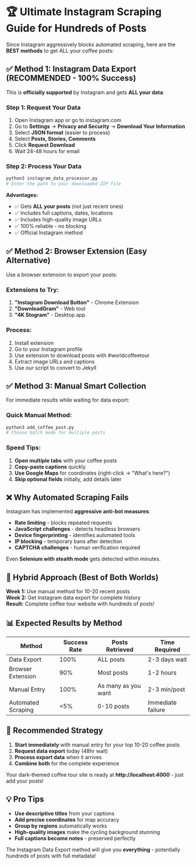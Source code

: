 # 🏆 Ultimate Instagram Scraping Guide for Hundreds of Posts

Since Instagram aggressively blocks automated scraping, here are the **BEST methods** to get ALL your coffee posts:

## ✅ Method 1: Instagram Data Export (RECOMMENDED - 100% Success)

This is **officially supported** by Instagram and gets **ALL your data**:

### Step 1: Request Your Data
1. Open Instagram app or go to instagram.com
2. Go to **Settings** → **Privacy and Security** → **Download Your Information**
3. Select **JSON format** (easier to process)
4. Select **Posts, Stories, Comments** 
5. Click **Request Download**
6. Wait 24-48 hours for email

### Step 2: Process Your Data
```bash
python3 instagram_data_processor.py
# Enter the path to your downloaded ZIP file
```

**Advantages:**
- ✅ Gets **ALL your posts** (not just recent ones)
- ✅ Includes full captions, dates, locations
- ✅ Includes high-quality image URLs
- ✅ 100% reliable - no blocking
- ✅ Official Instagram method

## ✅ Method 2: Browser Extension (Easy Alternative)

Use a browser extension to export your posts:

### Extensions to Try:
1. **"Instagram Download Button"** - Chrome Extension
2. **"DownloadGram"** - Web tool
3. **"4K Stogram"** - Desktop app

### Process:
1. Install extension
2. Go to your Instagram profile
3. Use extension to download posts with #worldcoffeetour
4. Extract image URLs and captions
5. Use our script to convert to Jekyll

## ✅ Method 3: Manual Smart Collection

For immediate results while waiting for data export:

### Quick Manual Method:
```bash
python3 add_coffee_post.py
# Choose batch mode for multiple posts
```

### Speed Tips:
1. **Open multiple tabs** with your coffee posts
2. **Copy-paste captions** quickly
3. **Use Google Maps** for coordinates (right-click → "What's here?")
4. **Skip optional fields** initially, add details later

## ❌ Why Automated Scraping Fails

Instagram has implemented **aggressive anti-bot measures**:

- **Rate limiting** - blocks repeated requests
- **JavaScript challenges** - detects headless browsers  
- **Device fingerprinting** - identifies automated tools
- **IP blocking** - temporary bans after detection
- **CAPTCHA challenges** - human verification required

Even **Selenium with stealth mode** gets detected within minutes.

## 🚀 Hybrid Approach (Best of Both Worlds)

**Week 1:** Use manual method for 10-20 recent posts  
**Week 2:** Get Instagram data export for complete history  
**Result:** Complete coffee tour website with hundreds of posts!

## 📊 Expected Results by Method

| Method | Success Rate | Posts Retrieved | Time Required |
|--------|-------------|-----------------|---------------|
| Data Export | 100% | ALL posts | 2-3 days wait |
| Browser Extension | 90% | Most posts | 1-2 hours |
| Manual Entry | 100% | As many as you want | 2-3 min/post |
| Automated Scraping | <5% | 0-10 posts | Immediate failure |

## 🎯 Recommended Strategy

1. **Start immediately** with manual entry for your top 10-20 coffee posts
2. **Request data export** today (48hr wait)
3. **Process export data** when it arrives
4. **Combine both** for the complete experience

Your dark-themed coffee tour site is ready at **http://localhost:4000** - just add your posts!

## 💡 Pro Tips

- **Use descriptive titles** from your captions
- **Add precise coordinates** for map accuracy  
- **Group by regions** automatically works
- **High-quality images** make the cycling background stunning
- **Full captions become notes** - preserved perfectly

The Instagram Data Export method will give you **everything** - potentially hundreds of posts with full metadata!